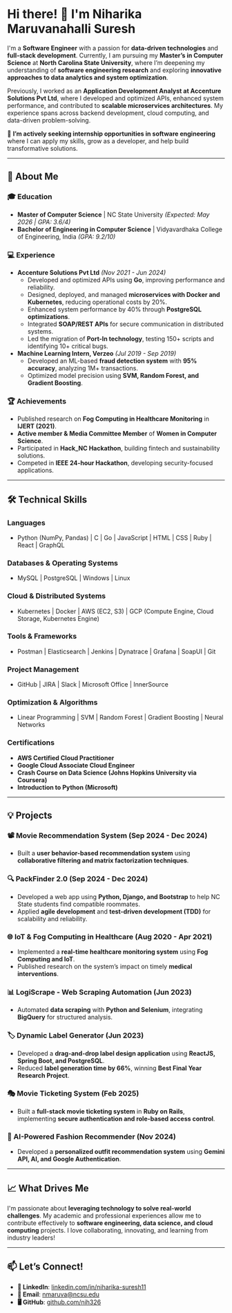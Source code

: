 # Hi there! 👋 I'm Niharika Maruvanahalli Suresh

I'm a **Software Engineer** with a passion for **data-driven technologies** and **full-stack development**. Currently, I am pursuing my **Master’s in Computer Science** at **North Carolina State University**, where I’m deepening my understanding of **software engineering research** and exploring **innovative approaches to data analytics and system optimization**.

Previously, I worked as an **Application Development Analyst at Accenture Solutions Pvt Ltd**, where I developed and optimized APIs, enhanced system performance, and contributed to **scalable microservices architectures**. My experience spans across backend development, cloud computing, and data-driven problem-solving.

🚀 **I’m actively seeking internship opportunities in software engineering** where I can apply my skills, grow as a developer, and help build transformative solutions.

---

## 🌟 About Me

### 🎓 Education
- **Master of Computer Science** | NC State University *(Expected: May 2026 | GPA: 3.6/4)*
- **Bachelor of Engineering in Computer Science** | Vidyavardhaka College of Engineering, India *(GPA: 9.2/10)*

### 💻 Experience
- **Accenture Solutions Pvt Ltd** *(Nov 2021 - Jun 2024)*
  - Developed and optimized APIs using **Go**, improving performance and reliability.
  - Designed, deployed, and managed **microservices with Docker and Kubernetes**, reducing operational costs by 20%.
  - Enhanced system performance by 40% through **PostgreSQL optimizations**.
  - Integrated **SOAP/REST APIs** for secure communication in distributed systems.
  - Led the migration of **Port-In technology**, testing 150+ scripts and identifying 10+ critical bugs.
- **Machine Learning Intern, Verzeo** *(Jul 2019 - Sep 2019)*
  - Developed an ML-based **fraud detection system** with **95% accuracy**, analyzing 1M+ transactions.
  - Optimized model precision using **SVM, Random Forest, and Gradient Boosting**.

### 🏆 Achievements
- Published research on **Fog Computing in Healthcare Monitoring** in **IJERT (2021)**.
- **Active member & Media Committee Member** of **Women in Computer Science**.
- Participated in **Hack_NC Hackathon**, building fintech and sustainability solutions.
- Competed in **IEEE 24-hour Hackathon**, developing security-focused applications.

---

## 🛠️ Technical Skills

### **Languages**
- Python (NumPy, Pandas) | C | Go | JavaScript | HTML | CSS | Ruby | React | GraphQL

### **Databases & Operating Systems**
- MySQL | PostgreSQL | Windows | Linux

### **Cloud & Distributed Systems**
- Kubernetes | Docker | AWS (EC2, S3) | GCP (Compute Engine, Cloud Storage, Kubernetes Engine)

### **Tools & Frameworks**
- Postman | Elasticsearch | Jenkins | Dynatrace | Grafana | SoapUI | Git

### **Project Management**
- GitHub | JIRA | Slack | Microsoft Office | InnerSource

### **Optimization & Algorithms**
- Linear Programming | SVM | Random Forest | Gradient Boosting | Neural Networks

### **Certifications**
- **AWS Certified Cloud Practitioner**
- **Google Cloud Associate Cloud Engineer**
- **Crash Course on Data Science (Johns Hopkins University via Coursera)**
- **Introduction to Python (Microsoft)**

---

## 💡 Projects

### **📽 Movie Recommendation System (Sep 2024 - Dec 2024)**
- Built a **user behavior-based recommendation system** using **collaborative filtering and matrix factorization techniques**.

### **🔍 PackFinder 2.0 (Sep 2024 - Dec 2024)**
- Developed a web app using **Python, Django, and Bootstrap** to help NC State students find compatible roommates.
- Applied **agile development** and **test-driven development (TDD)** for scalability and reliability.

### **🌐 IoT & Fog Computing in Healthcare (Aug 2020 - Apr 2021)**
- Implemented a **real-time healthcare monitoring system** using **Fog Computing and IoT**.
- Published research on the system’s impact on timely **medical interventions**.

### **📊 LogiScrape - Web Scraping Automation (Jun 2023)**
- Automated **data scraping** with **Python and Selenium**, integrating **BigQuery** for structured analysis.

### **🏷 Dynamic Label Generator (Jun 2023)**
- Developed a **drag-and-drop label design application** using **ReactJS, Spring Boot, and PostgreSQL**.
- Reduced **label generation time by 66%**, winning **Best Final Year Research Project**.

### **🎭 Movie Ticketing System (Feb 2025)**
- Built a **full-stack movie ticketing system** in **Ruby on Rails**, implementing **secure authentication and role-based access control**.

### **👕 AI-Powered Fashion Recommender (Nov 2024)**
- Developed a **personalized outfit recommendation system** using **Gemini API, AI, and Google Authentication**.

---

## 📈 What Drives Me

I'm passionate about **leveraging technology to solve real-world challenges**. My academic and professional experiences allow me to contribute effectively to **software engineering, data science, and cloud computing** projects. I love collaborating, innovating, and learning from industry leaders!

---

## 📫 Let’s Connect!
- **💼 LinkedIn**: [linkedin.com/in/niharika-suresh11](https://www.linkedin.com/in/niharika-suresh11)
- **📧 Email**: nmaruva@ncsu.edu
- **🖥️ GitHub**: [github.com/nih326](https://github.com/nih326)

